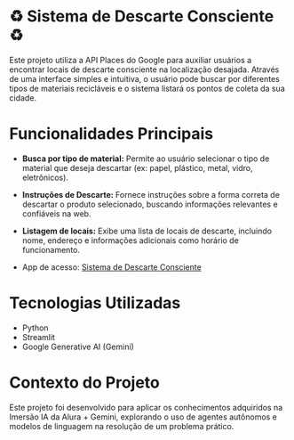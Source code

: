 # ♻️ Sistema de Descarte Consciente ♻️

Este projeto utiliza a API Places do Google para auxiliar usuários a encontrar locais de descarte consciente na localização desajada. 
Através de uma interface simples e intuitiva, o usuário pode buscar por diferentes tipos de materiais recicláveis e o sistema listará os pontos de coleta da sua cidade.

# Funcionalidades Principais

* **Busca por tipo de material:** Permite ao usuário selecionar o tipo de material que deseja descartar (ex: papel, plástico, metal, vidro, eletrônicos).
* **Instruções de Descarte:** Fornece instruções sobre a forma correta de descartar o produto selecionado, buscando informações relevantes e confiáveis na web.
* **Listagem de locais:** Exibe uma lista de locais de descarte, incluindo nome, endereço e informações adicionais como horário de funcionamento.

* App de acesso: [Sistema de Descarte Consciente](https://descarteconsciente.streamlit.app/#informacoes-para-descarte)

# Tecnologias Utilizadas
* Python
* Streamlit
* Google Generative AI (Gemini)

# Contexto do Projeto
Este projeto foi desenvolvido para aplicar os conhecimentos adquiridos na Imersão IA da Alura + Gemini, explorando o uso de agentes autônomos e modelos de linguagem na resolução de um problema prático.
